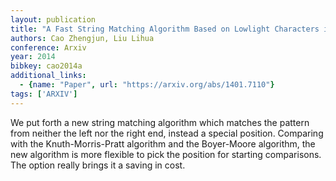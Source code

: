 ```yaml
---
layout: publication
title: "A Fast String Matching Algorithm Based on Lowlight Characters in the Pattern"
authors: Cao Zhengjun, Liu Lihua
conference: Arxiv
year: 2014
bibkey: cao2014a
additional_links:
  - {name: "Paper", url: "https://arxiv.org/abs/1401.7110"}
tags: ['ARXIV']
---
```

We put forth a new string matching algorithm which matches the pattern from
neither the left nor the right end, instead a special position. Comparing with
the Knuth-Morris-Pratt algorithm and the Boyer-Moore algorithm, the new
algorithm is more flexible to pick the position for starting comparisons. The
option really brings it a saving in cost.
